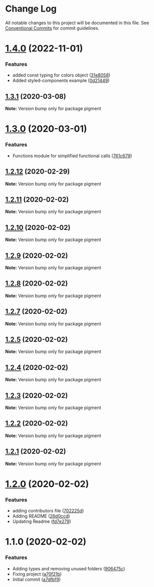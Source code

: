# Change Log

All notable changes to this project will be documented in this file.
See [Conventional Commits](https://conventionalcommits.org) for commit guidelines.

# [1.4.0](https://github.com/kevinrodriguez-io/pigment/compare/v1.3.1...v1.4.0) (2022-11-01)


### Features

* added const typing for colors object ([31e8058](https://github.com/kevinrodriguez-io/pigment/commit/31e80583f683ed0e29356e751bad3a0c2437524d))
* Added styled-components example ([0d21449](https://github.com/kevinrodriguez-io/pigment/commit/0d21449747aad90143950121428f08f16a00ae6c))





## [1.3.1](https://github.com/kevinrodriguez-io/pigment/compare/v1.3.0...v1.3.1) (2020-03-08)

**Note:** Version bump only for package pigment





# [1.3.0](https://github.com/kevinrodriguez-io/pigment/compare/v1.2.12...v1.3.0) (2020-03-01)


### Features

* Functions module for simplified functional calls ([761c679](https://github.com/kevinrodriguez-io/pigment/commit/761c67947c24b95ef99cb7f20418f6027084f764))





## [1.2.12](https://github.com/kevinrodriguez-io/pigment/compare/v1.2.11...v1.2.12) (2020-02-29)

**Note:** Version bump only for package pigment





## [1.2.11](https://github.com/kevinrodriguez-io/pigment/compare/v1.2.10...v1.2.11) (2020-02-02)

**Note:** Version bump only for package pigment





## [1.2.10](https://github.com/kevinrodriguez-io/pigment/compare/v1.2.9...v1.2.10) (2020-02-02)

**Note:** Version bump only for package pigment





## [1.2.9](https://github.com/kevinrodriguez-io/pigment/compare/v1.2.8...v1.2.9) (2020-02-02)

**Note:** Version bump only for package pigment





## [1.2.8](https://github.com/kevinrodriguez-io/pigment/compare/v1.2.7...v1.2.8) (2020-02-02)

**Note:** Version bump only for package pigment





## [1.2.7](https://github.com/kevinrodriguez-io/pigment/compare/v1.2.5...v1.2.7) (2020-02-02)

**Note:** Version bump only for package pigment





## [1.2.5](https://github.com/kevinrodriguez-io/pigment/compare/v1.2.4...v1.2.5) (2020-02-02)

**Note:** Version bump only for package pigment





## [1.2.4](https://github.com/kevinrodriguez-io/pigment/compare/v1.2.3...v1.2.4) (2020-02-02)

**Note:** Version bump only for package pigment





## [1.2.3](https://github.com/kevinrodriguez-io/pigment/compare/v1.2.2...v1.2.3) (2020-02-02)

**Note:** Version bump only for package pigment





## [1.2.2](https://github.com/kevinrodriguez-io/pigment/compare/v1.2.1...v1.2.2) (2020-02-02)

**Note:** Version bump only for package pigment





## [1.2.1](https://github.com/kevinrodriguez-io/pigment/compare/v1.2.0...v1.2.1) (2020-02-02)

**Note:** Version bump only for package pigment





# [1.2.0](https://github.com/kevinrodriguez-io/pigment/compare/v1.1.0...v1.2.0) (2020-02-02)


### Features

* adding contributors file ([702225d](https://github.com/kevinrodriguez-io/pigment/commit/702225dcb3d3577f9905d17c24f72e2cf41dc7ec))
* Adding README ([26d0ccd](https://github.com/kevinrodriguez-io/pigment/commit/26d0ccd5cac5a2124019699311fc57ffb9b38823))
* Updating Readme ([fd7e279](https://github.com/kevinrodriguez-io/pigment/commit/fd7e279606f185c47583b5a6733bf1d337e89f4e))





# 1.1.0 (2020-02-02)


### Features

* Adding types and removing unused folders ([906475c](https://github.com/kevinrodriguez-io/pigment/commit/906475c1785780e9156f97fe1fb69122a53b44c7))
* Fixing project ([a70f21b](https://github.com/kevinrodriguez-io/pigment/commit/a70f21bc8a5580cad57184fd92968799c8239f75))
* Initial commit ([a7dfbf9](https://github.com/kevinrodriguez-io/pigment/commit/a7dfbf90f359d1fb28d06fa2c45c6c7128bcc1e5))
